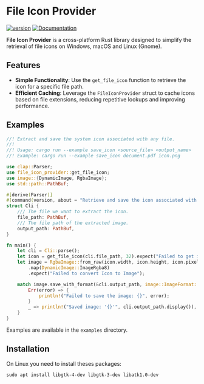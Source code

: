 # File Icon Provider

[![version](https://img.shields.io/crates/v/file_icon_provider.svg)](https://crates.io/crates/file_icon_provider)
[![Documentation](https://docs.rs/file_icon_provider/badge.svg)](https://docs.rs/file_icon_provider)

**File Icon Provider** is a cross-platform Rust library designed to simplify the retrieval of file icons on Windows, macOS and Linux (Gnome).

## Features

- **Simple Functionality**: Use the `get_file_icon` function to retrieve the icon for a specific file path.
- **Efficient Caching**: Leverage the `FileIconProvider` struct to cache icons based on file extensions, reducing repetitive lookups and improving performance.

## Examples
```rust
//! Extract and save the system icon associated with any file.
//!
//! Usage: cargo run --example save_icon <source_file> <output_name>
//! Example: cargo run --example save_icon document.pdf icon.png

use clap::Parser;
use file_icon_provider::get_file_icon;
use image::{DynamicImage, RgbaImage};
use std::path::PathBuf;

#[derive(Parser)]
#[command(version, about = "Retrieve and save the icon associated with any file.", long_about = None)]
struct Cli {
    /// The file we want to extract the icon.
    file_path: PathBuf,
    /// The file path of the extracted image.
    output_path: PathBuf,
}

fn main() {
    let cli = Cli::parse();
    let icon = get_file_icon(cli.file_path, 32).expect("Failed to get icon");
    let image = RgbaImage::from_raw(icon.width, icon.height, icon.pixels)
        .map(DynamicImage::ImageRgba8)
        .expect("Failed to convert Icon to Image");

    match image.save_with_format(&cli.output_path, image::ImageFormat::Png) {
        Err(error) => {
            println!("Failed to save the image: {}", error);
        }
        _ => println!("Saved image: '{}'", cli.output_path.display()),
    }
}
```

Examples are available in the `examples` directory.

## Installation

On Linux you need to install theses packages:
```
sudo apt install libgtk-4-dev libgtk-3-dev libatk1.0-dev
```